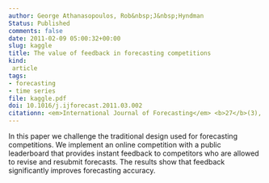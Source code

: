```yaml
---
author: George Athanasopoulos, Rob&nbsp;J&nbsp;Hyndman
Status: Published
comments: false
date: 2011-02-09 05:00:32+00:00
slug: kaggle
title: The value of feedback in forecasting competitions
kind:
 article
tags:
- forecasting
- time series
file: kaggle.pdf
doi: 10.1016/j.ijforecast.2011.03.002
citationn: <em>International Journal of Forecasting</em> <b>27</b>(3), 845-849
---
```


In this paper we challenge the traditional design used for forecasting competitions. We implement an online competition with a public leaderboard that provides instant feedback to competitors who are allowed to revise and resubmit forecasts. The results show that feedback significantly improves forecasting accuracy.<!-- more -->

